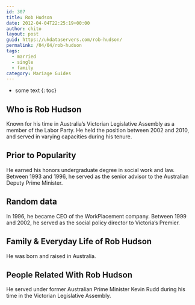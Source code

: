 ```yaml
---
id: 307
title: Rob Hudson
date: 2012-04-04T22:25:19+00:00
author: chito
layout: post
guid: https://ukdataservers.com/rob-hudson/
permalink: /04/04/rob-hudson  
tags:
  - married
  - single
  - family
category: Mariage Guides
---
```


* some text
{: toc}


## Who is  Rob Hudson
                  
                  
                  
Known for his time in Australia&#8217;s Victorian Legislative Assembly as a member of the Labor Party. He held the position between 2002 and 2010, and served in varying capacities during his tenure.
                  
                
                
                
## Prior to Popularity 
                  
                  
                  
He earned his honors undergraduate degree in social work and law. Between 1993 and 1996, he served as the senior advisor to the Australian Deputy Prime Minister.
                  
                
                
                
## Random data 
                  
                  
                  
In 1996, he became CEO of the WorkPlacement company. Between 1999 and 2002, he served as the social policy director to Victoria&#8217;s Premier.
                  
                
                
                
## Family & Everyday Life of Rob Hudson
                  
                  
                  
He was born and raised in Australia.
                  
                
                
                
## People Related With  Rob Hudson
                  
                  
                  
He served under former Australian Prime Minister Kevin Rudd during his time in the Victorian Legislative Assembly.
                  
                
              
            
          
          
          
    
    
  

